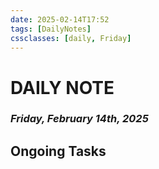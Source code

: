 ```yaml
---
date: 2025-02-14T17:52
tags: [DailyNotes]
cssclasses: [daily, Friday]
---
```

# DAILY NOTE
### *Friday, February 14th, 2025*

## Ongoing Tasks
